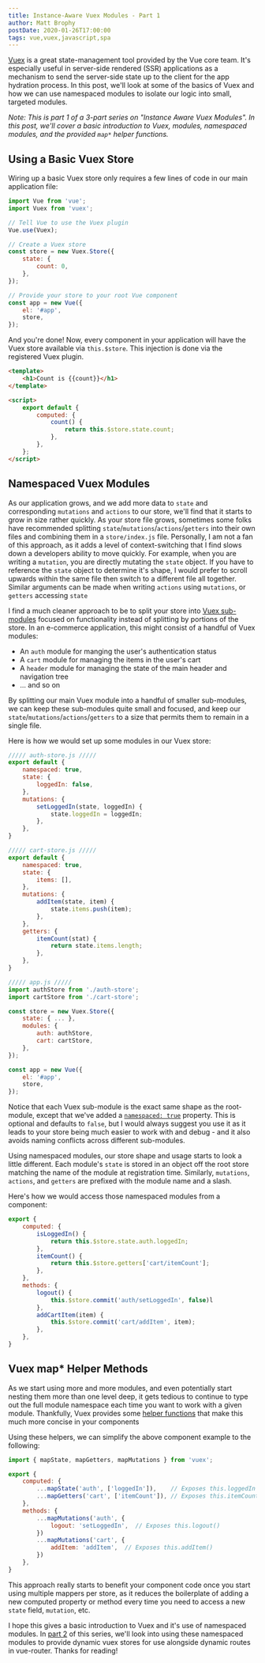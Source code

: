 ```yaml
---
title: Instance-Aware Vuex Modules - Part 1
author: Matt Brophy
postDate: 2020-01-26T17:00:00
tags: vue,vuex,javascript,spa
---
```


[Vuex](https://vuex.vuejs.org/) is a great state-management tool provided by the Vue core team. It's especially useful in server-side rendered (SSR) applications as a mechanism to send the server-side state up to the client for the app hydration process. In this post, we'll look at some of the basics of Vuex and how we can use namespaced modules to isolate our logic into small, targeted modules.

_Note: This is part 1 of a 3-part series on "Instance Aware Vuex Modules". In this post, we'll cover a basic introduction to Vuex, modules, namespaced modules, and the provided `map*` helper functions._

## Using a Basic Vuex Store

Wiring up a basic Vuex store only requires a few lines of code in our main application file:

```js
import Vue from 'vue';
import Vuex from 'vuex';

// Tell Vue to use the Vuex plugin
Vue.use(Vuex);

// Create a Vuex store
const store = new Vuex.Store({
    state: {
        count: 0,
    },
});

// Provide your store to your root Vue component
const app = new Vue({
    el: '#app',
    store,
});
```

And you're done! Now, every component in your application will have the Vuex store available via `this.$store`. This injection is done via the registered Vuex plugin.

```html
<template>
    <h1>Count is {{count}}</h1>
</template>

<script>
    export default {
        computed: {
            count() {
                return this.$store.state.count;
            },
        },
    };
</script>
```

## Namespaced Vuex Modules

As our application grows, and we add more data to `state` and corresponding `mutations` and `actions` to our store, we'll find that it starts to grow in size rather quickly. As your store file grows, sometimes some folks have recommended splitting `state`/`mutations`/`actions`/`getters` into their own files and combining them in a `store/index.js` file. Personally, I am not a fan of this approach, as it adds a level of context-switching that I find slows down a developers ability to move quickly. For example, when you are writing a `mutation`, you are directly mutating the `state` object. If you have to reference the `state` object to determine it's shape, I would prefer to scroll upwards within the same file then switch to a different file all together. Similar arguments can be made when writing `actions` using `mutations`, or `getters` accessing `state`

I find a much cleaner approach to be to split your store into [Vuex sub-modules](https://vuex.vuejs.org/guide/modules.html) focused on functionality instead of splitting by portions of the store. In an e-commerce application, this might consist of a handful of Vuex modules:

-   An `auth` module for manging the user's authentication status
-   A `cart` module for managing the items in the user's cart
-   A `header` module for managing the state of the main header and navigation tree
-   ... and so on

By splitting our main Vuex module into a handful of smaller sub-modules, we can keep these sub-modules quite small and focused, and keep our `state`/`mutations`/`actions`/`getters` to a size that permits them to remain in a single file.

Here is how we would set up some modules in our Vuex store:

```js
///// auth-store.js /////
export default {
    namespaced: true,
    state: {
        loggedIn: false,
    },
    mutations: {
        setLoggedIn(state, loggedIn) {
            state.loggedIn = loggedIn;
        },
    },
}

///// cart-store.js /////
export default {
    namespaced: true,
    state: {
        items: [],
    },
    mutations: {
        addItem(state, item) {
            state.items.push(item);
        },
    },
    getters: {
        itemCount(stat) {
            return state.items.length;
        },
    },
}

///// app.js /////
import authStore from './auth-store';
import cartStore from './cart-store';

const store = new Vuex.Store({
    state: { ... },
    modules: {
        auth: authStore,
        cart: cartStore,
    },
});

const app = new Vue({
    el: '#app',
    store,
});
```

Notice that each Vuex sub-module is the exact same shape as the root-module, except that we've added a [`namespaced: true`](https://vuex.vuejs.org/guide/modules.html#namespacing) property. This is optional and defaults to `false`, but I would always suggest you use it as it leads to your store being much easier to work with and debug - and it also avoids naming conflicts across different sub-modules.

Using namespaced modules, our store shape and usage starts to look a little different. Each module's `state` is stored in an object off the root store matching the name of the module at registration time. Similarly, `mutations`, `actions`, and `getters` are prefixed with the module name and a slash.

Here's how we would access those namespaced modules from a component:

```js
export {
    computed: {
        isLoggedIn() {
            return this.$store.state.auth.loggedIn;
        },
        itemCount() {
            return this.$store.getters['cart/itemCount'];
        },
    },
    methods: {
        logout() {
            this.$store.commit('auth/setLoggedIn', false)l
        },
        addCartItem(item) {
            this.$store.commit('cart/addItem', item);
        },
    },
}
```

## Vuex map\* Helper Methods

As we start using more and more modules, and even potentially start nesting them more than one level deep, it gets tedious to continue to type out the full module namespace each time you want to work with a given module. Thankfully, Vuex provides some [helper functions](https://vuex.vuejs.org/api/#component-binding-helpers) that make this much more concise in your components

Using these helpers, we can simplify the above component example to the following:

```js
import { mapState, mapGetters, mapMutations } from 'vuex';

export {
    computed: {
        ...mapState('auth', ['loggedIn']),    // Exposes this.loggedIn
        ...mapGetters('cart', ['itemCount']), // Exposes this.itemCount
    },
    methods: {
        ...mapMutations('auth', {
            logout: 'setLoggedIn',  // Exposes this.logout()
        })
        ...mapMutations('cart', {
            addItem: 'addItem',  // Exposes this.addItem()
        })
    },
}
```

This approach really starts to benefit your component code once you start using multiple mappers per store, as it reduces the boilerplate of adding a new computed property or method every time you need to access a new `state` field, `mutation`, etc.

I hope this gives a basic introduction to Vuex and it's use of namespaced modules. In [part 2](/post/instance-aware-vuex-modules-2) of this series, we'll look into using these namespaced modules to provide dynamic vuex stores for use alongside dynamic routes in vue-router. Thanks for reading!
